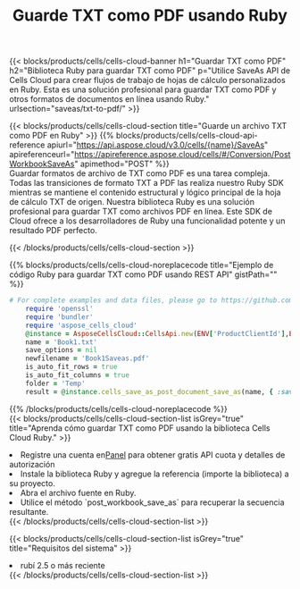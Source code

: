 ﻿---
title:  Guarde TXT como PDF usando Ruby
description:  Utilizando Aspose.Cells Cloud SDK para Ruby para guardar el archivo en formato TXT como archivo en formato PDF.
kwords: Excel, Save TXT as PDF, REST, Ruby
howto: How to save TXT as PDF using Aspose.Cells Cloud Ruby library.
---
{{< blocks/products/cells/cells-cloud-banner h1="Guardar TXT como PDF" h2="Biblioteca Ruby para guardar TXT como PDF" p="Utilice SaveAs API de Cells Cloud para crear flujos de trabajo de hojas de cálculo personalizados en Ruby. Esta es una solución profesional para guardar TXT como PDF y otros formatos de documentos en línea usando Ruby." urlsection="saveas/txt-to-pdf/" >}}

{{< blocks/products/cells/cells-cloud-section title="Guarde un archivo TXT como PDF en Ruby" >}}
{{% blocks/products/cells/cells-cloud-api-reference apiurl="https://api.aspose.cloud/v3.0/cells/{name}/SaveAs" apireferenceurl="https://apireference.aspose.cloud/cells/#/Conversion/PostWorkbookSaveAs" apimethod="POST" %}}
<br/>
Guardar formatos de archivo de TXT como PDF es una tarea compleja. Todas las transiciones de formato TXT a PDF las realiza nuestro Ruby SDK mientras se mantiene el contenido estructural y lógico principal de la hoja de cálculo TXT de origen. Nuestra biblioteca Ruby es una solución profesional para guardar TXT como archivos PDF en línea. Este SDK de Cloud ofrece a los desarrolladores de Ruby una funcionalidad potente y un resultado PDF perfecto.

{{< /blocks/products/cells/cells-cloud-section >}}

{{% blocks/products/cells/cells-cloud-noreplacecode title="Ejemplo de código Ruby para guardar TXT como PDF usando REST API" gistPath="" %}}
  
```ruby
# For complete examples and data files, please go to https://github.com/aspose-cells-cloud/aspose-cells-cloud-ruby/
    require 'openssl'
    require 'bundler'
    require 'aspose_cells_cloud'
    @instance = AsposeCellsCloud::CellsApi.new(ENV['ProductClientId'],ENV['ProductClientSecret'])
    name = 'Book1.txt'
    save_options = nil
    newfilename = 'Book1Saveas.pdf'
    is_auto_fit_rows = true
    is_auto_fit_columns = true
    folder = 'Temp'
    result = @instance.cells_save_as_post_document_save_as(name, { :save_options=>save_options, :newfilename=>(folder+"/"+newfilename), :is_auto_fit_rows=>is_auto_fit_rows, :is_auto_fit_columns=>is_auto_fit_columns, :folder=>folder})
```
  
{{% /blocks/products/cells/cells-cloud-noreplacecode %}}
<br/>
{{< blocks/products/cells/cells-cloud-section-list isGrey="true" title="Aprenda cómo guardar TXT como PDF usando la biblioteca Cells Cloud Ruby." >}}
<li> Registre una cuenta en<a href="https://dashboard.aspose.cloud/">Panel</a> para obtener gratis API cuota y detalles de autorización</li>
<li>Instale la biblioteca Ruby y agregue la referencia (importe la biblioteca) a su proyecto.</li>
<li>Abra el archivo fuente en Ruby.</li>
<li>Utilice el método `post_workbook_save_as` para recuperar la secuencia resultante.</li>
{{< /blocks/products/cells/cells-cloud-section-list >}}

{{< blocks/products/cells/cells-cloud-section-list isGrey="true" title="Requisitos del sistema" >}}
<li>rubí 2.5 o más reciente</li>
{{< /blocks/products/cells/cells-cloud-section-list >}}
